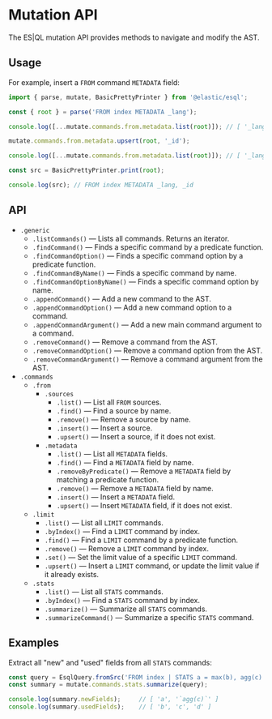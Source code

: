# Mutation API

The ES|QL mutation API provides methods to navigate and modify the AST.


## Usage

For example, insert a `FROM` command `METADATA` field:

```typescript
import { parse, mutate, BasicPrettyPrinter } from '@elastic/esql';

const { root } = parse('FROM index METADATA _lang');

console.log([...mutate.commands.from.metadata.list(root)]); // [ '_lang' ]

mutate.commands.from.metadata.upsert(root, '_id');

console.log([...mutate.commands.from.metadata.list(root)]); // [ '_lang', '_id' ]

const src = BasicPrettyPrinter.print(root);

console.log(src); // FROM index METADATA _lang, _id
```


## API

- `.generic`
  - `.listCommands()` &mdash; Lists all commands. Returns an iterator.
  - `.findCommand()` &mdash; Finds a specific command by a predicate function.
  - `.findCommandOption()` &mdash; Finds a specific command option by a predicate function.
  - `.findCommandByName()` &mdash; Finds a specific command by name.
  - `.findCommandOptionByName()` &mdash; Finds a specific command option by name.
  - `.appendCommand()` &mdash; Add a new command to the AST.
  - `.appendCommandOption()` &mdash; Add a new command option to a command.
  - `.appendCommandArgument()` &mdash; Add a new main command argument to a command.
  - `.removeCommand()` &mdash; Remove a command from the AST.
  - `.removeCommandOption()` &mdash; Remove a command option from the AST.
  - `.removeCommandArgument()` &mdash; Remove a command argument from the AST.
- `.commands`
  - `.from`
    - `.sources`
      - `.list()` &mdash; List all `FROM` sources.
      - `.find()` &mdash; Find a source by name.
      - `.remove()` &mdash; Remove a source by name.
      - `.insert()` &mdash; Insert a source.
      - `.upsert()` &mdash; Insert a source, if it does not exist.
    - `.metadata`
      - `.list()` &mdash; List all `METADATA` fields.
      - `.find()` &mdash; Find a `METADATA` field by name.
      - `.removeByPredicate()` &mdash; Remove a `METADATA` field by matching a predicate function.
      - `.remove()` &mdash; Remove a `METADATA` field by name.
      - `.insert()` &mdash; Insert a `METADATA` field.
      - `.upsert()` &mdash; Insert `METADATA` field, if it does not exist.
  - `.limit`
    - `.list()` &mdash; List all `LIMIT` commands.
    - `.byIndex()` &mdash; Find a `LIMIT` command by index.
    - `.find()` &mdash; Find a `LIMIT` command by a predicate function.
    - `.remove()` &mdash; Remove a `LIMIT` command by index.
    - `.set()` &mdash; Set the limit value of a specific `LIMIT` command.
    - `.upsert()` &mdash; Insert a `LIMIT` command, or update the limit value if it already exists.
  - `.stats`
    - `.list()` &mdash; List all `STATS` commands.
    - `.byIndex()` &mdash; Find a `STATS` command by index.
    - `.summarize()` &mdash; Summarize all `STATS` commands.
    - `.summarizeCommand()` &mdash; Summarize a specific `STATS` command.


## Examples

Extract all "new" and "used" fields from all `STATS` commands:

```ts
const query = EsqlQuery.fromSrc('FROM index | STATS a = max(b), agg(c) BY d');
const summary = mutate.commands.stats.summarize(query);

console.log(summary.newFields);     // [ 'a', '`agg(c)`' ]
console.log(summary.usedFields);    // [ 'b', 'c', 'd' ]
```
